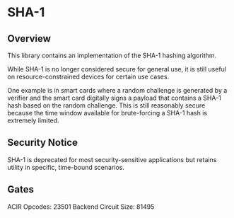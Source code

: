 # SHA-1

## Overview

This library contains an implementation of the SHA-1 hashing algorithm.

While SHA-1 is no longer considered secure for general use, it is still useful on resource-constrained devices for certain use cases.

One example is in smart cards where a random challenge is generated by a verifier and the smart card digitally signs a payload that contains a SHA-1 hash based on the random challenge.
This is still reasonably secure because the time window available for brute-forcing a SHA-1 hash is extremely limited.

## Security Notice

SHA-1 is deprecated for most security-sensitive applications but retains utility in specific, time-bound scenarios.

## Gates

ACIR Opcodes: 23501
Backend Circuit Size: 81495
